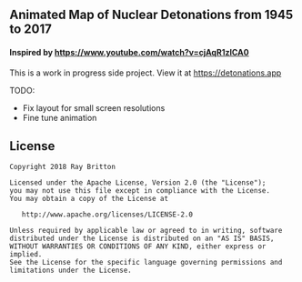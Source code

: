 ## Animated Map of Nuclear Detonations from 1945 to 2017

#### Inspired by https://www.youtube.com/watch?v=cjAqR1zICA0

This is a work in progress side project.
View it at https://detonations.app 

TODO:

* Fix layout for small screen resolutions
* Fine tune animation

## License

```
Copyright 2018 Ray Britton

Licensed under the Apache License, Version 2.0 (the "License");
you may not use this file except in compliance with the License.
You may obtain a copy of the License at

   http://www.apache.org/licenses/LICENSE-2.0

Unless required by applicable law or agreed to in writing, software
distributed under the License is distributed on an "AS IS" BASIS,
WITHOUT WARRANTIES OR CONDITIONS OF ANY KIND, either express or implied.
See the License for the specific language governing permissions and
limitations under the License.
```
